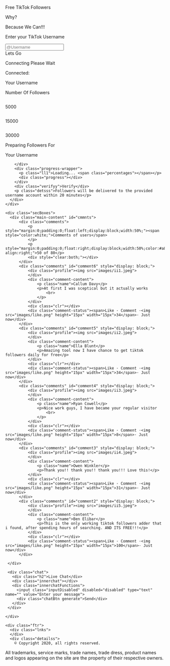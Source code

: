 <!DOCTYPE html>
<html lang="en">
<head>
  <meta charset="UTF-8">
  <meta name="viewport" content="width=device-width, initial-scale=1.0">
  <meta http-equiv="X-UA-Compatible" content="ie=edge">
  <script src="https://kit.fontawesome.com/2fa2e3ba08.js"></script>
  <link href="https://fonts.googleapis.com/css2?family=Mogra&display=swap" rel="stylesheet">
  <link href="https://fonts.googleapis.com/css2?family=Capriola&display=swap" rel="stylesheet">
  <link rel="stylesheet" href="style.css">
  <link href="ios2.css" rel="stylesheet" type="text/css">
  <title>TikTok Followers</title>
</head>
<body onload="aChat()">
  <div class="mainWrapper">
    <div class="hdr">
      <img class="lgoo" src="images\vectorpaint.svg" alt="" class="lgo">
      <p class="bigH">Free TikTok Followers</p>
      <p class="smallH">Why?</p>
      <p class="smallH">Because We Can!!!</p>
    </div>
    <div class="mainStuff">
      <div class="tHolder">
        <p class="creds">Enter your TikTok Username</p>
        <div class="inp">
          <i class="fas fa-user-plus"></i>
          <input type="text" id="username" name="username" placeholder="@Username">
          <div class="bbt" onclick="butnext()">
            <span></span>
            <span></span>
            <span></span>
            <span></span>
            Lets Go
          </div>
        </div>
      </div>
      <div class="sStep">
        <p class="creds ldrM">Connecting Please Wait</p>
        <div class="lds-roller"><div></div><div></div><div></div><div></div><div></div><div></div><div></div><div></div></div>
      </div>
      <div class="tStep">
        <div class="statusHolder">
          <p class="cncted">Connected:</p>
           <p class="din">Your Username</p>
        </div>
        <p class="selectP">Number Of Followers</p>
        <div class="packages">
          <div class="ppp" onclick="selectedPackage(event)">
            <img class="sPack" src="images\vectorpaint.svg" alt="">
            <p class="amount">5000</p>
          </div>
          <div class="ppp mid" onclick="selectedPackage(event)">
            <img class="sPack" src="images\vectorpaint.svg" alt="">
            <p class="amount">15000</p>
          </div>
          <div class="ppp" onclick="selectedPackage(event)">
            <img class="sPack" src="images\vectorpaint.svg" alt="">
            <p class="amount">30000</p>
          </div>
        </div>
      </div>
      <div class="fStep">
        <p class="stsss">Preparing Followers For</p>
        <p class="din aaaaa">Your Username</p>
        <div class="apppending">

        </div>
        <div class="progress-wrapper">
          <p class="ll1">Loading... <span class="percentages"></span></p>
          <div class="progress"></div>
        </div>
        <div class="verifyy">Verify</div>
        <p class="detsss">Followers will be delivered to the provided username account within 20 minutes</p>
      </div>
    </div>

    <div class="secBoxes">
      <div class="main-content" id="cmmnts">
          <div class="comments">
              <p style="margin:0;padding:0;float:left;display:block;width:50%;"><span style="color:white;">Comments of users</span>
              </p>
              <p style="margin:0;padding:0;float:right;display:block;width:50%;color:#a8a7a7;text-align:right;">50 of 80</p>
              <div style="clear:both;"></div>
          </div>
          <div class="comments" id="comment6" style="display: block;">
              <div class="profile"><img src="images/ii1.jpeg">
              </div>
              <div class="comment-content">
                  <p class="name">Callum Davy</p>
                  <p>At first I was sceptical but it actually works
                      <br>
                  </p>
              </div>
              <div class="clr"></div>
              <div class="comment-status"><span>Like · Comment ·<img src="images/like.png" height="15px" width="15px">34</span>· Just now</div>
          </div>
          <div class="comments" id="comment5" style="display: block;">
              <div class="profile"><img src="images/ii2.jpeg">
              </div>
              <div class="comment-content">
                  <p class="name">Ella Blunt</p>
                  <p>Amazing tool now I have chance to get tiktok followers daily for free</p>
              </div>
              <div class="clr"></div>
              <div class="comment-status"><span>Like · Comment ·<img src="images/like.png" height="15px" width="15px">34</span>· Just now</div>
          </div>
          <div class="comments" id="comment4" style="display: block;">
              <div class="profile"><img src="images/ii3.jpeg">
              </div>
              <div class="comment-content">
                  <p class="name">Ryan Cowell</p>
                  <p>Nice work guys, I have became your regular visitor
                      <br>
                  </p>
              </div>
              <div class="clr"></div>
              <div class="comment-status"><span>Like · Comment ·<img src="images/like.png" height="15px" width="15px">8</span>· Just now</div>
          </div>
          <div class="comments" id="comment3" style="display: block;">
              <div class="profile"><img src="images/ii4.jpeg">
              </div>
              <div class="comment-content">
                  <p class="name">Owen Winkler</p>
                  <p>Thank you!! thank you!! thank you!!! Love this!</p>
              </div>
              <div class="clr"></div>
              <div class="comment-status"><span>Like · Comment ·<img src="images/like.png" height="15px" width="15px">31</span>· Just now</div>
          </div>
          <div class="comments" id="comment2" style="display: block;">
              <div class="profile"><img src="images/ii5.jpeg">
              </div>
              <div class="comment-content">
                  <p class="name">Ben Elibar</p>
                  <p>This is the only working tiktok followers adder that i found, after spending hours of searching. AND ITS FREE!!!</p>
              </div>
              <div class="clr"></div>
              <div class="comment-status"><span>Like · Comment ·<img src="images/like.png" height="15px" width="15px">100</span>· Just now</div>
          </div>

     </div>

     <div class="chat">
       <div class="h2">Live Chat</div>
       <div class="innerchat"></div>
       <div class="innerchatFunctions">
         <input class="inputDisabled" disabled="disabled" type="text" name="" value="Enter your message">
         <div class="chatBtn generate">Send</div>
       </div>
     </div>

    </div>

    <div class="ftr">
      <div class="lnks">
      </div>
      <div class="detailss">
        © Copyright 2020, all rights reserved.
  All trademarks, service marks, trade names, trade dress, product names and logos appearing on the site are the property of their respective owners.
      </div>
    </div>

  </div>

<script>

function aChat(){
  var lines = [
    "Topcatz: No",
"Sjvir: TikTok followers working fine",
"Diamond: a friend told me about this",
"Jacka: omg stop asking how to get TikTok followers just get it from generator",
"PorpoiseDeluxe: What can I do here?",
"HentaiKatness69: man servers are always down fuk it",
"yorozu: thank you for giving me TikTok followers!",
"Hauntzer: Is this for real guys?",
"FluffyKittens206: can i do this with my nexus phone?",
"MARSIRELIA: okay",
"r0b0cop: Real",
"AbsoluteFridges: this website is used a lot sometimes you have to wait a bit",
"SireSnoopy: nice page for TikTok followers",
"Grandederp: had to reload page before it worked",
"TheBiddler: any bro needs help?",
"CcLiuShicC: noobs pls if you dont know how to do it dont spam here okay",
"Polx: i have tried too many surveys in my life finally i got lucky here",
"AdrianMa: thank you!",
"VwSKhoachitizer: you can have reginalds IQ and still be able to get TikTok followers",
"AirscendoSona: uhm",
"Scrumm: is this twitch chat?",
"Anoledoran: I love this",
"HOGEE: great i can test the expansion before purchasing it",
"14h: brb",
"AllianceMike: where do you come from?",
"Lovelyiris: hi guys",
"Abidius: thanks to whoever pmed me it worked",
"Doublelift: I generated 100000 TikTok followers can't wait to start.",
"Kevnn: i havent seen this before but im impressed with the result!",
"YahooDotCom: where did you find this?",
"XerbeK: my boyfriend will freak out :D",
"TanHat: derp",
"intero: instagram sucks hahahaha",
"ElvishGleeman: Do TikTok followers expire?",
"Preachy: if you want a proof add me on skype",
"zgerman: incredible",
"LemonBoy: now the secret is solved",
"WildTurtle: I can't wait anymoreeee",
"Nihillmatic: I would be so sad if this did not work because it took a while thankfully it worked then",
"MikeytheBully: How much TikTok followers u made so far?",
"IamOsiris: Where do i put my phone",
"HurricaneJanna: hi all who has some TikTok followers for me",
"silvermidget: this worked lol",
"Raimazz: wow 10 minutes ago this was empty now all people here wtf",
"C9LOD: you think this will be patched any time soon",
"St1xxay: does this giveaway go forever?",
"TGZ: i think everyone here got TikTok followers",
"LiquidXpecial: i am looking for a friend please pm me",
"RayXu: i dont rly like instagram anymore",
"Tahx: oh god",
"Zik: What you think about all this",
"KevonBurt: I had a bit trouble with some survy thing but no problem if you just choose an easy",
"Martel: i begin to like this very much. third pack i unlocked",
"KatLissEverdeen: ROFL!",
"lovemyRMB: actually i had no problem with any survey ever just try?",
"CLGThink: hope not too many kids in this chat",
"ELMdamemitai: this works for EU players rTikTokht?",
"CeIestic: damn",
"GrTikTokne: are you not bored at all? i cant wait for expansion pack",
"HatersWantToBeMe: Why this is so easy lol?",
"Wardrium: surveys dont appaer every time but i think its there to have enough money for the website to buy get the TikTok followers codes",
"Frostalicious: used this three times and applied for 3x 5000 followers lol see you ingame suckers",
"m2sticc: nice",
"Phanimal: saw this on forums pretty impressive",
"Pokemorph: why would someone just go here to hate and spam pff",
"XiaoWeiXiao: how much can you even have",
"Shade20: can I get for free?",
"Arakune: i am curious is this legit?",
"cre4tive: haha",
"maplestreeTT: servers i tested this and its working",
"Taeyawn: what?",
"BarronZzZ: Anyone tried this already?",
"Aror: dont regret being here",
"Slylittlefox121: check my profile i am rich",
"Protective: not sure if i understood? its all free rTikTokht?",
"tongsoojosim: did you try 14500 pack yet? I used on NA but maybe other locations can use it too",
"UnKooL: hi my english no good i here get TikTok followers?",
"HotGuy6Pack: josh are you here?",
"EmilyVanCamp: ten minutes",
"KissMeRDJ: this makes my game more enjoyable i hope",
"Stan007: shadow fTikTokht sucks noobs haha",
"Ina: i love this generator so much",
"MrJuneJune: ok sounds good enough for me bros",
"irvintaype: thank you for messaging me man",
"DragonxCharl: what was the newest expansion",
"IlIIlIIIlIIIIIII: best TikTok followers website",
"Mookiez: i was stuck in survey had to do again but it worked then",
"DeliciousMilkGG: wow really many people online here",
"AAltec: my friends on facebook spam this like every day they are rly happy about it",
"NiHaoDyLan: Yea",
"whiteclaw: any idea how long it takes for TikTok followers to come?",
"Shoopufff: god thanks for this generator finally",
"FENOMENO: bro",
"GVKeane: which country are you playing in guys?",
"onelaugh: so when will TikTok followers start?",
"VANISHINGDRAG0N: PM me pls",
"TedStickles: i see most people here write positive things it is true?",
"Maulface: thank you all for helping me out bros",
"ProofOfPayment: Can anyone do it for me? My username is brazilinaronaldo",
"TDKNear: maybe",
"JustJayce: guys this is so easy it takes less than a minute",
"Dreemo: so you can buy 10 TikTok followers now guys?",
"Remie: fucking hilarious some people",
"Isunari: thanks to whoever spams this website lol",
"194IQredditor: where i put in my code?",
"RiotChun: fucking is real",
"ImJinAh: saw on stream yo",
"Daydreamin: ios player here works flawless.",
"Hiphophammer: you like this?",
"HomedogPaws: Likely but I think one day this will fail",
"FlyinpTikTokgy: this still works at the moment",
"Aerodactyl: Never imagined this would work but damn its so simple",
"LiquidInori: I know",
"xrawrgasm: yes i got it too",
"Docxm: Exactly what I think",
"Hoeji: Exactly why this is so good",
"iMysterious: You should give it a try",
"CptJack: even noobs can do this",
"Destinedwithin: when i came first to this website i was like most of you guys just spamming here the chat in the end im glad that i tried it because now for next year or so i am not leaving my room",
"WWvvWvvWvvwWwvww: How much TikTok followers can I generate?",
"sweetinnocence: today is lucky day",
"Vanxer: ty for the TikTok followers opt in guys!",
"sakurafIowers: I want to play from korea",
"Entus: hey i am a newbie will i be able to play?",
"7Qing: anyone up for a game?",
"baohando: pretty sure this is saving me a lot of money",
"Aniratak: OMG!",
"DifferentSword: yo guys dont spam okay?",
"X1337Gm4uLk03rX: i wasted so much money on buying followers lol - good this is free here",
"LogicalDan: yayy",
"CatVomit: any idea if this still works tomorrow",
"iKoogar: ...^^",
"TheItalianOne: you guys watch nTikTokhtblue?",
"xPepastel: can't wait for it to start!",
"TooPro4u: i think some offers easier in countries like USA",
"Splorgen: bye guys",
"delirous: Cool =)",
"GVBunnyFuFuu: Is this free?",
"DD666666: Does it work in NA?",
"TSMLustboy: when can I play I am new to this",
"Baesed: i am fine with having free TikTok followers how about you",
"Dusty: i sTikTokned up now the waiting starts :/ i hope they will launch sooner",
"KittenAnya: LOL!",
"AKASIeepingDAWG: i would do screenshot but maybe you report me then",
"Panchie: fucking helll! got my TikTok followers!.",
"SawitonReddit: Works on OCE?",
"DAKular: what you can get TikTok followers here for free?",
"xFSNSaber: hi again im here for more TikTok followers",
"Link: what i always disliked is when you get close to release date and they move it even further",
"DouyuTVForgottt: pretty good TikTok followers sTikToknup form guys",
"RambointheJungle: funny how this works but it does like always",
"Indivisible: when did you guys start playing wow",
"sh4pa: just wow",
"1stTimeDraven: worth",
"hiimria: great generator good i found this",
"Penguinpreacher: fuck i have no surveys left had like 50k already on my acc",
"MochiBalls: need to go now",
"AiShiTeru: think so",
"sooyoung: Shut up man I love this website",
"Firehazerd: How long do you have to wait?",
"LiquidQuas: Where do I get my TikTok followers?",
"Upu: just dodged queue for this",
"HooManDu: i agree",
"Jibberwackey: yeah free TikTok followers is cool",
"Sprusse: lol ProAsh32 is here? you were in my skype! how are you guy",
"MrCow: from all websites ive been on this is the first and probably the only one which rly gives you the TikTok followers",
"Heejae: This is incredible never thought it would work.",
"CopyCat: i checked some of the people accounts here they are actually real humans maybe not all though",
"Chimonaa1: worth got my TikTok followers key",
"Normalize: i can only recommend this stuff",
"RedBerrrys: TikTok followers here I come",
"cackgod: unlocking takes some time for me",
"BlueRainn: i need some TikTok followers what do i do",
"AsianSGpotato: wow i waited ages to get a server transfer now here it shouldnt be a problem anymore",
"DGB: anyone reddit here?",
"kevybear: TikTok followers for free?",
"LevelPerfect: think so man",
"fwii: i play in EU",
"Mruseless: i feel like this will be the best! it was starting to get boring lol",
"Jintea: I thought instagram? is slowly dying",
"vane: this is the best TikTok followers website because we all have more than a chance",
"Imacarebear: I got bTikTok pack of TikTok followers for my girlfriend making her happy and i dont pay for them lol",
"FSNMeMer: aasdasdasd",
"WildTurtl: okay i applied thank you",
"JGLafter: who is up for a chat hehe?",
"CHRISTHORMANN: anyone not here for free followers lol?",
"Isuyu: i can imagine that",
"LAGCoinsenShiv: I have seen this website on twitch stream i think",
"TheEyeofHorus: i usually choose the first offer in the list because its normally the easiest one",
"Chiruno: imagine all the people waiting fo this",
"Xeralis: Thanks man I appreciate this.",
"JRT94: Okay I believe this works cus I just logged in and saw my TikTok followers ROFL",
"JannaFKennedy: i wish i found this earlier",
"drallaBnayR: when do you wanna play?",
"Nickywu: so happy i found this",
"Blackmill: i think with the new game mTikTokht become somewhat more interesting",
"DaBox: i thought my friend wanted to fool me with this website link. but you can rly get TikTok followers here if you dont mess up with the survey part",
"AlliancePatrick: what about surveys on mobile phone?",
"ArcticPuffin11: i see no limits on how TikTok followers you can get thats so epic",
"Sunohara: easy",
"Ariana22ROO: Ok so I am back and what I can say is that i got my TikTok followers! I can not do a screenshot cus the chat would block any links meh but rly go try it its worth it",
"FasScriptor: ok cool",
"QuantumFizzics: where do all of you come from",
"OberonDark: so far I am cool with this",
"TwitchTvAuke: when is TikTok followers start men?",
"TikTokgypop: EA pls",
"BonQuish: how come i dont see any trolls here"
  ];



  setInterval(function(){
    var objDiv = document.getElementsByClassName("innerchat")[0];
    objDiv.scrollTop = objDiv.scrollHeight;
    var n = lines.length;
    var toDraw = Math.floor(Math.random() * n);

    var splited = lines[toDraw].split(":");

    var para = document.createElement("P");
    // para.className = "redchat";
    var appendingTo = document.getElementsByClassName("innerchat")[0];
    para.innerHTML = '<span class="redchat">'+ splited[0] + ': ' + '</span>' + splited[1];
    appendingTo.appendChild(para);

  }, 1200);
}

var globalINP = "";

function butnext() {
  var inpVal = document.getElementById("username").value;
  globalINP = inpVal;
  if(!inpVal.includes("@")){
    document.getElementById("username").classList.add("alertingg");
    setTimeout(function () {
      document.getElementById("username").classList.remove("alertingg");
    }, 350);
  }
  else{
    // var eleSize = document.getElementsByClassName("mainStuff")[0].offsetWidth;
    var eleHeight = document.getElementsByClassName("mainStuff")[0].offsetHeight;
    // document.getElementsByClassName("mainStuff")[0].style.width = eleSize+"px";
    document.getElementsByClassName("mainStuff")[0].style.height = eleHeight+"px";

    document.getElementsByClassName("din")[0].innerHTML = globalINP;

    setTimeout(function () {
      document.getElementsByClassName("tHolder")[0].style.opacity = 0;
    }, 800);
    setTimeout(function () {
      document.getElementsByClassName("tHolder")[0].style.display = "none";
    }, 1400);
    setTimeout(function () {
      document.getElementsByClassName("sStep")[0].style.display = "flex";
    }, 1410);
    setTimeout(function () {
      document.getElementsByClassName("sStep")[0].style.opacity = 1;
    }, 1420);
    setTimeout(function () {
      document.getElementsByClassName("sStep")[0].style.opacity = 0;
    }, 6000);
    setTimeout(function () {
      document.getElementsByClassName("sStep")[0].style.display = "none";
    }, 6500);
    setTimeout(function () {
      document.getElementsByClassName("tStep")[0].style.display = "flex";
    }, 6510);
    setTimeout(function () {
      document.getElementsByClassName("tStep")[0].style.opacity = 1;
    }, 6520);


  }
}



function selectedPackage(event) {
  var target = event.target;
  var parent = target.parentElement;//parent of "target"

  document.getElementsByClassName("apppending")[0].style.pointerEvents = "none";

  document.getElementsByClassName("aaaaa")[0].innerHTML = globalINP;

  document.getElementsByClassName("tStep")[0].style.opacity = 0;

  setTimeout(function () {
    document.getElementsByClassName("tStep")[0].style.display = "none";
  }, 510);

  setTimeout(function () {
    if(parent.classList.contains("ppp")){
      document.getElementsByClassName('apppending')[0].appendChild(parent);
    }
    else{
      document.getElementsByClassName('apppending')[0].appendChild(target);
    }
  }, 525);

  setTimeout(function () {
    document.getElementsByClassName("fStep")[0].style.display = "flex";
  }, 520);
  setTimeout(function () {
    document.getElementsByClassName("fStep")[0].style.opacity = 1;
  }, 530);

  setTimeout(function () {
    move();
  }, 1550);
}


function move() {

  // document.getElementsByClassName("addedd")[0].style.pointerEvents = "none";

  var elem = document.getElementsByClassName('progress')[0];
  var wholeBox = document.getElementsByClassName('progress-wrapper')[0];
  var myContent = document.getElementsByClassName('percentages')[0];
  var myInterval = 55;
  wholeBox.style.display = "flex";
  var width = 1;
  var id = setInterval(frame, myInterval);
  function frame() {
    if (width >= 99) {
      clearInterval(id);
    }
    else {
      width++;
      elem.style.width = width + '%';
      myContent.innerHTML = width * 1 + '%';
    }

    //Dynamic status changes
    if(width >= 1 && width <= 25){
      var ll = document.getElementsByClassName('ll1')[0];
      ll.innerHTML = "Preparing Script " + myContent.innerHTML;
    }

    if(width >= 25 && width <= 33){
      myInterval = 1190;
      var ll = document.getElementsByClassName('ll1')[0];
      ll.innerHTML = "Launching Script " + myContent.innerHTML;
    }
    if(width >= 33 && width <= 45){
      myInterval = 180;
      var ll = document.getElementsByClassName('ll1')[0];
      ll.innerHTML = "Encripting Data " + myContent.innerHTML;
    }
    if(width >= 45 && width <= 55){
      myInterval = 380;
      var ll = document.getElementsByClassName('ll1')[0];
      ll.innerHTML = "Sending Json Packets " + myContent.innerHTML;
    }
    if(width >= 55 && width <= 67){
      myInterval = 580;
      var ll = document.getElementsByClassName('ll1')[0];
      ll.innerHTML = "Injecting Followers " + myContent.innerHTML;
    }
    if(width >= 67 && width <= 89){
      myInterval = 210;
      var ll = document.getElementsByClassName('ll1')[0];
      ll.innerHTML = "Bypassing Verification " + myContent.innerHTML;
    }
    if(width >= 89 && width <= 96){
      myInterval = 555;
      var ll = document.getElementsByClassName('ll1')[0];
      ll.innerHTML = "Decrypting Captcha " + myContent.innerHTML;
    }
    if(width >= 96 && width <= 98){
      myInterval = 4000;
      var ll = document.getElementsByClassName('ll1')[0];
      ll.innerHTML = "Injecting Token " + myContent.innerHTML;
    }
    if(width >= 98 && width <= 99){
      myInterval = 4000;
      var ll = document.getElementsByClassName('ll1')[0];
      ll.innerHTML = "Auto Verification Failed " + myContent.innerHTML;
    }
    if(width >= 99 && width <= 99){
      myInterval = 1000;
      var ll = document.getElementsByClassName('ll1')[0];
      ll.innerHTML = "Manual Verification Required " + myContent.innerHTML;
      // document.getElementsByClassName("addedd")[0].style.opacity = 1;
      // document.getElementsByClassName("addedd")[0].style.pointerEvents = "auto";
      document.getElementsByClassName("detsss")[0].style.opacity = 0;
      setTimeout(function () {
        document.getElementsByClassName("detsss")[0].style.display = "none";
      }, 10);
      setTimeout(function () {
        document.getElementsByClassName("verifyy")[0].style.display = "flex";
      }, 510);
      clearInterval(id);
    }

    if(width >= 25 && width < 99){
      clearInterval(id);
      // myInterval = 80;
      id = setInterval(frame, myInterval);
      // var ll = document.getElementsByClassName('ll1')[0];
      // ll.innerHTML = "Loading..." + myContent.innerHTML;
    }
  }
}


</script>
</body>
</html>

